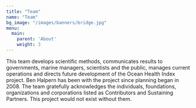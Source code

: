 ```yaml
---
title: "Team"
name: "Team"
bg_image: "/images/banners/bridge.jpg"
menu:
  main:
    parent: 'About'
    weight: 3
---
```

This team develops scientific methods, communicates results to governments, marine managers, scientists and the public, manages current operations and directs future development of the Ocean Health Index project.  Ben Halpern has been with the project since planning began in 2008.  The team gratefully acknowledges the individuals, foundations, organizations and corporations listed as Contributors and Sustaining Partners. This project would not exist without them.  
